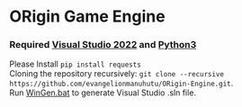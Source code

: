 # ORigin Game Engine

### Required [Visual Studio 2022](https://visualstudio.microsoft.com/downloads/) and [Python3](https://www.python.org/downloads/)

Please Install `pip install requests` <br>
Cloning the repository recursively: `git clone --recursive https://github.com/evangelionmanuhutu/ORigin-Engine.git`. <br>
Run [WinGen.bat](WinGen.bat) to generate Visual Studio .sln file.
